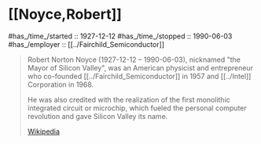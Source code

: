 
# [[Noyce,Robert]] 

#has_/time_/started :: 1927-12-12 
#has_/time_/stopped  :: 1990-06-03 
#has_/employer :: [[../Fairchild_Semiconductor]] 


> Robert Norton Noyce (1927-12-12 – 1990-06-03), 
> nicknamed "the Mayor of Silicon Valley", 
> was an American physicist and entrepreneur 
> who co-founded [[../Fairchild_Semiconductor]] in 1957 and [[../Intel]] Corporation in 1968. 
> 
> He was also credited with the realization of 
> the first monolithic integrated circuit or microchip, 
> which fueled the personal computer revolution and gave Silicon Valley its name.
>
> [Wikipedia](https://en.wikipedia.org/wiki/Robert%20Noyce)


